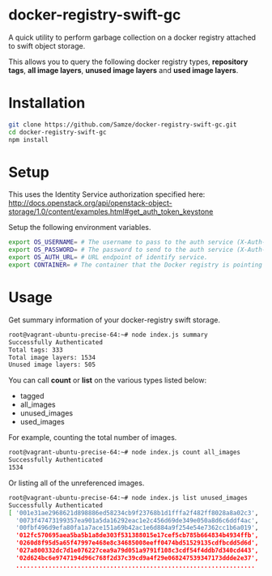 # docker-registry-swift-gc
A quick utility to perform garbage collection on a docker registry attached to swift object storage.

This allows you to query the following docker registry types, **repository tags**, **all image layers**, **unused image layers** and **used image layers**.

# Installation
```sh
git clone https://github.com/Samze/docker-registry-swift-gc.git
cd docker-registry-swift-gc
npm install
```

# Setup
This uses the Identity Service authorization specified here: http://docs.openstack.org/api/openstack-object-storage/1.0/content/examples.html#get_auth_token_keystone

Setup the following environment variables.

```sh
export OS_USERNAME= # The username to pass to the auth service (X-Auth-User)
export OS_PASSWORD= # The password to send to the auth service (X-Auth-Key)
export OS_AUTH_URL= # URL endpoint of identify service.
export CONTAINER= # The container that the Docker registry is pointing to.

```

# Usage

Get summary information of your docker-registry swift storage.
```sh
root@vagrant-ubuntu-precise-64:~# node index.js summary
Successfully Authenticated
Total tags: 333
Total image layers: 1534
Unused image layers: 505
```

You can call **count** or **list** on the various types listed below:
* tagged
* all_images
* unused_images
* used_images

For example, counting the total number of images.
```sh
root@vagrant-ubuntu-precise-64:~# node index.js count all_images
Successfully Authenticated
1534
```

Or listing all of the unreferenced images.
```sh
root@vagrant-ubuntu-precise-64:~# node index.js list unused_images
Successfully Authenticated
[ '001e31ae2968621d898886ed58234cb9f23768b1d1fffa2f482ff8028a8a02c3',
  '0073f47473199357ea901a5da16292eac1e2c456d69de349e050a8d6c6ddf4ac',
  '00fbf496d9efa80fa1a7ace151a69b42ac1e6d884a9f254e54e7362cc1b6a019',
  '012fc570695aea5ba5b1a8de303f531388015e17cef5cb785b664834b4934ffb',
  '0260d8f95d5a65f47997e468e8c34685008eeff0474bd51529135cdfbcdd5d6d',
  '027a800332dc7d1e076227cea9a79d051a9791f108c3cdf54f4ddb7d340cd443',
  '02d624bc6e9747194d96c768f2d37c39cd9a4f29e068247539347173ddde2e37',
  ..................................................................
```






